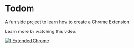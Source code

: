 # Todom

A fun side project to learn how to create a Chrome Extension

Learn more by watching this video:

[![I Extended Chrome](https://img.youtube.com/vi/w5K533CHLO8/0.jpg)](https://www.youtube.com/watch?v=w5K533CHLO8)
